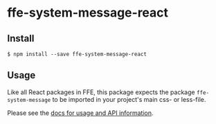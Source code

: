 # ffe-system-message-react

## Install

```
$ npm install --save ffe-system-message-react
```

## Usage

Like all React packages in FFE, this package expects the package `ffe-system-message` to be imported in your project's main css- or less-file.

Please see the [docs for usage and API information](src/SystemMessage.md).
